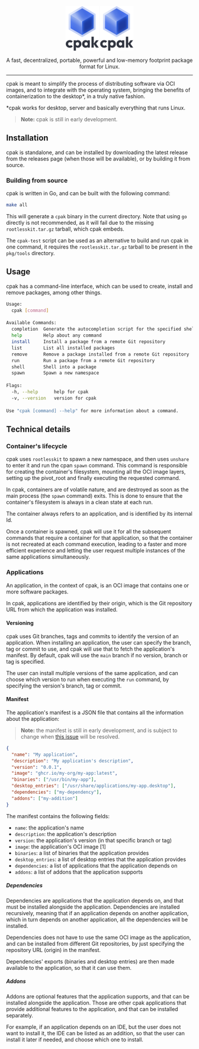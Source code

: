 <div align="center">
  <img src="cpak-logo.svg#gh-light-mode-only" height="120">
  <img src="cpak-logo.svg#gh-dark-mode-only" height="120">
  <p>A fast, decentralized, portable,  powerful and low-memory footprint package 
    format for Linux.</p>
</div>

---

cpak is meant to simplify the process of distributing software via OCI images,
and to integrate with the operating system, bringing the benefits of
containerization to the desktop*, in a truly native fashion.

*cpak works for desktop, server and basically everything that runs Linux. 

> **Note:**
> cpak is still in early development.

## Installation

cpak is standalone, and can be installed by downloading the latest release from
the releases page (when those will be available), or by building it from source.

### Building from source

cpak is written in Go, and can be built with the following command:

```sh
make all
```

This will generate a `cpak` binary in the current directory. Note that using
`go` directly is not recommended, as it will fail due to the missing
`rootlesskit.tar.gz` tarball, which cpak embeds.

The `cpak-test` script can be used as an alternative to build and run cpak
in one command, it requires the `rootlesskit.tar.gz` tarball to be present in
the `pkg/tools` directory.

## Usage

cpak has a command-line interface, which can be used to create, install and
remove packages, among other things.

```sh
Usage:
  cpak [command]

Available Commands:
  completion  Generate the autocompletion script for the specified shell
  help        Help about any command
  install     Install a package from a remote Git repository
  list        List all installed packages
  remove      Remove a package installed from a remote Git repository
  run         Run a package from a remote Git repository
  shell       Shell into a package
  spawn       Spawn a new namespace

Flags:
  -h, --help      help for cpak
  -v, --version   version for cpak

Use "cpak [command] --help" for more information about a command.
```

## Technical details

### Container's lifecycle

cpak uses `rootlesskit` to spawn a new namespace, and then uses `unshare` to
enter it and run the cpan `spawn` command. This command is responsible for
creating the container's filesystem, mounting all the OCI image layers, setting
up the pivot_root and finally executing the requested command.

In cpak, containers are of volatile nature, and are destroyed as soon as the
main process (the `spawn` command) exits. This is done to ensure that the
container's filesystem is always in a clean state at each run.

The container always refers to an application, and is identified by its
internal Id.

Once a container is spawned, cpak will use it for all the subsequent commands
that require a container for that application, so that the container is not
recreated at each command execution, leading to a faster and more efficient
experience and letting the user request multiple instances of the same
applications simultaneously.

### Applications

An application, in the context of cpak, is an OCI image that contains one
or more software packages.

In cpak, applications are identified by their origin, which is the Git
repository URL from which the application was installed.

#### Versioning

cpak uses Git branches, tags and commits to identify the version of an
application. When installing an application, the user can specify the branch,
tag or commit to use, and cpak will use that to fetch the application's
manifest. By default, cpak will use the `main` branch if no version, branch or
tag is specified.

The user can install multiple versions of the same application, and can choose
which version to run when executing the `run` command, by specifying the
version's branch, tag or commit.

#### Manifest

The application's manifest is a JSON file that contains all the information
about the application:

> **Note:**
> the manifest is still in early development, and is subject to change
> when [this issue](https://github.com/Containerpak/cpak/issues/1) will be
> resolved.

```json
{
  "name": "My application",
  "description": "My application's description",
  "version": "0.0.1",
  "image": "ghcr.io/my-org/my-app:latest",
  "binaries": ["/usr/bin/my-app"],
  "desktop_entries": ["/usr/share/applications/my-app.desktop"],
  "dependencies": ["my-dependency"],
  "addons": ["my-addition"]
}
```

The manifest contains the following fields:

- `name`: the application's name
- `description`: the application's description
- `version`: the application's version (in that specific branch or tag)
- `image`: the application's OCI image [1]
- `binaries`: a list of binaries that the application provides
- `desktop_entries`: a list of desktop entries that the application provides
- `dependencies`: a list of applications that the application depends on
- `addons`: a list of addons that the application supports

##### Dependencies

Dependencies are applications that the application depends on, and that must be
installed alongside the application. Dependencies are installed recursively,
meaning that if an application depends on another application, which in turn
depends on another application, all the dependencies will be installed.

Dependencies does not have to use the same OCI image as the application, and
can be installed from different Git repositories, by just specifying the
repository URL (origin) in the manifest.

Dependencies' exports (binaries and desktop entries) are then made available to
the application, so that it can use them.

##### Addons

Addons are optional features that the application supports, and that can be
installed alongside the application. Those are other cpak applications that
provide additional features to the application, and that can be installed
separately.

For example, if an application depends on an IDE, but the user does not want
to install it, the IDE can be listed as an addition, so that the user
can install it later if needed, and choose which one to install.
